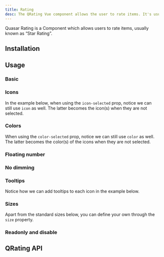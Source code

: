 ```yaml
---
title: Rating
desc: The QRating Vue component allows the user to rate items. It's usually known as 'star rating'.
---
```


Quasar Rating is a Component which allows users to rate items, usually known as “Star Rating”.

## Installation

<doc-installation components="QRating" />

## Usage

### Basic

<doc-example title="Basic" file="QRating/Basic" />

<doc-example title="Custom number of choices" file="QRating/Max" />

### Icons

<doc-example title="Image icons" file="QRating/Images" />

In the example below, when using the `icon-selected` prop, notice we can still use `icon` as well. The latter becomes the icon(s) when they are not selected.

<doc-example title="Different icon when selected" file="QRating/SelectedIcon" />

<doc-example title="Different icon for each rating" file="QRating/ArrayIcon" />

### Colors

<q-badge label="v1.5.0+" />

When using the `color-selected` prop, notice we can still use `color` as well. The latter becomes the color(s) of the icons when they are not selected.

<doc-example title="Different color for each rating" file="QRating/Colors" />

### Floating number

<q-badge label="v1.7.4+" />

<doc-example title="Different icon and color when half selected" file="QRating/HalfSelected" />

### No dimming

<q-badge label="v1.7.4+" />

<doc-example title="No dimming" file="QRating/NoDimming" />

### Tooltips

<q-badge label="v1.5.0+" />

Notice how we can add tooltips to each icon in the example below.

<doc-example title="With QTooltip" file="QRating/SlotTip" />

### Sizes

Apart from the standard sizes below, you can define your own through the `size` property.

<doc-example title="Standard sizes" file="QRating/StandardSizes" />

### Readonly and disable

<doc-example title="Readonly and disable" file="QRating/ReadonlyDisable" />

## QRating API

<doc-api file="QRating" />
